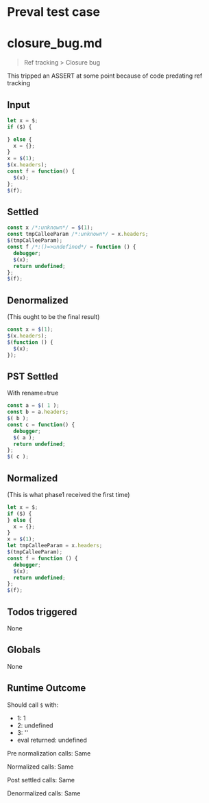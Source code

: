 # Preval test case

# closure_bug.md

> Ref tracking > Closure bug

This tripped an ASSERT at some point because of code predating ref tracking

## Input

`````js filename=intro
let x = $;
if ($) {

} else {
  x = {};
}
x = $(1);
$(x.headers);
const f = function() {
  $(x);
};
$(f);
`````


## Settled


`````js filename=intro
const x /*:unknown*/ = $(1);
const tmpCalleeParam /*:unknown*/ = x.headers;
$(tmpCalleeParam);
const f /*:()=>undefined*/ = function () {
  debugger;
  $(x);
  return undefined;
};
$(f);
`````


## Denormalized
(This ought to be the final result)

`````js filename=intro
const x = $(1);
$(x.headers);
$(function () {
  $(x);
});
`````


## PST Settled
With rename=true

`````js filename=intro
const a = $( 1 );
const b = a.headers;
$( b );
const c = function() {
  debugger;
  $( a );
  return undefined;
};
$( c );
`````


## Normalized
(This is what phase1 received the first time)

`````js filename=intro
let x = $;
if ($) {
} else {
  x = {};
}
x = $(1);
let tmpCalleeParam = x.headers;
$(tmpCalleeParam);
const f = function () {
  debugger;
  $(x);
  return undefined;
};
$(f);
`````


## Todos triggered


None


## Globals


None


## Runtime Outcome


Should call `$` with:
 - 1: 1
 - 2: undefined
 - 3: '<function>'
 - eval returned: undefined

Pre normalization calls: Same

Normalized calls: Same

Post settled calls: Same

Denormalized calls: Same
